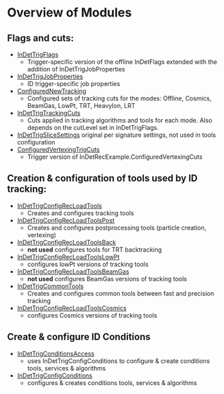# Overview of Modules
## Flags and cuts:
* [InDetTrigFlags](InDetTrigFlags.py)
  * Trigger-specific version of the offline InDetFlags extended with the addition of InDetTrigJobProperties 
* [InDetTrigJobProperties](InDetTrigJobProperties.py)
  * ID trigger-specific job properties 
* [ConfiguredNewTracking](TrigCutsConfiguredNewTrackingTrigCuts.py)
  * Configured sets of tracking cuts for the modes: Offline, Cosmics, BeamGas, LowPt, TRT, HeavyIon, LRT   
* [InDetTrigTrackingCuts](InDetTrigTrackingCuts.py)
  * Cuts applied in tracking algorithms and tools for each mode. Also depends on the cutLevel set in InDetTrigFlags.  
* [InDetTrigSliceSettings](InDetTrigSliceSettings.py) original per signature settings, not used in tools configuration
* [ConfiguredVertexingTrigCuts](ConfiguredVertexingTrigCuts.py)    
  * Trigger version of InDetRecExample.ConfiguredVertexingCuts
## Creation & configuration of tools used by ID tracking: 
* [InDetTrigConfigRecLoadTools](InDetTrigConfigRecLoadTools.py)
  * Creates and configures tracking tools
* [InDetTrigConfigRecLoadToolsPost](InDetTrigConfigRecLoadToolsPost.py)     
  * Creates and configures postprocessing tools (particle creation, vertexing)
* [InDetTrigConfigRecLoadToolsBack](BackInDetTrigConfigRecLoadToolsBack.py)
  * **not used** configures tools for TRT backtracking
* [InDetTrigConfigRecLoadToolsLowPt](InDetTrigConfigRecLoadToolsLowPt.py)
  * configures lowPt versions of tracking tools
* [InDetTrigConfigRecLoadToolsBeamGas](InDetTrigConfigRecLoadToolsBeamGas.py)  
  * **not used** configures BeamGas versions of tracking tools
* [InDetTrigCommonTools](InDetTrigCommonTools.py)           
  * Creates and configures common tools between fast and precision tracking
* [InDetTrigConfigRecLoadToolsCosmics](InDetTrigConfigRecLoadToolsCosmics.py)  
  * configures Cosmics versions of tracking tools
## Create & configure ID Conditions
* [InDetTrigConditionsAccess](InDetTrigConditionsAccess.py)      
  * uses InDetTrigConfigConditions to configure & create conditions tools, services & algorithms
* [InDetTrigConfigConditions](InDetTrigConfigConditions.py)      
  * configures & creates conditions tools, services & algorithms

